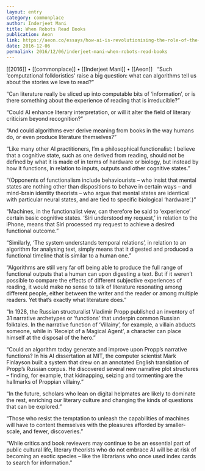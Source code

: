```yaml
---
layout: entry
category: commonplace
author: Inderjeet Mani
title: When Robots Read Books
publication: Aeon
link: https://aeon.co/essays/how-ai-is-revolutionising-the-role-of-the-literary-critic
date: 2016-12-06
permalink: 2016/12/06/inderjeet-mani-when-robots-read-books
---
```


[[2016]] • [[commonplace]] • [[Inderjeet Mani]] • [[Aeon]]
 
“Such ‘computational folkloristics’ raise a big question: what can algorithms tell us about the stories we love to read?”

“Can literature really be sliced up into computable bits of ‘information’, or is there something about the experience of reading that is irreducible?”

“Could AI enhance literary interpretation, or will it alter the field of literary criticism beyond recognition?”

“And could algorithms ever derive meaning from books in the way humans do, or even produce literature themselves?”

“Like many other AI practitioners, I’m a philosophical functionalist: I believe that a cognitive state, such as one derived from reading, should not be defined by what it is made of in terms of hardware or biology, but instead by how it functions, in relation to inputs, outputs and other cognitive states.”

“(Opponents of functionalism include behaviourists – who insist that mental states are nothing other than dispositions to behave in certain ways – and mind-brain identity theorists – who argue that mental states are identical with particular neural states, and are tied to specific biological ‘hardware’.)”

“Machines, in the functionalist view, can therefore be said to ‘experience’ certain basic cognitive states. ‘Siri understood my request,’ in relation to the iPhone, means that Siri processed my request to achieve a desired functional outcome.”

“Similarly, ‘The system understands temporal relations’, in relation to an algorithm for analysing text, simply means that it digested and produced a functional timeline that is similar to a human one.”

“Algorithms are still very far off being able to produce the full range of functional outputs that a human can upon digesting a text. But if it weren’t possible to compare the effects of different subjective experiences of reading, it would make no sense to talk of literature resonating among different people, either between the writer and the reader or among multiple readers. Yet that’s exactly what literature does.”

“In 1928, the Russian structuralist Vladimir Propp published an inventory of 31 narrative archetypes or ‘functions’ that underpin common Russian folktales. In the narrative function of ‘Villainy’, for example, a villain abducts someone, while in ‘Receipt of a Magical Agent’, a character can place himself at the disposal of the hero.”

“Could an algorithm today generate and improve upon Propp’s narrative functions? In his AI dissertation at MIT, the computer scientist Mark Finlayson built a system that drew on an annotated English translation of Propp’s Russian corpus. He discovered several new narrative plot structures – finding, for example, that kidnapping, seizing and tormenting are the hallmarks of Proppian villainy.”

“In the future, scholars who lean on digital helpmates are likely to dominate the rest, enriching our literary culture and changing the kinds of questions that can be explored.”

“Those who resist the temptation to unleash the capabilities of machines will have to content themselves with the pleasures afforded by smaller-scale, and fewer, discoveries.”

“While critics and book reviewers may continue to be an essential part of public cultural life, literary theorists who do not embrace AI will be at risk of becoming an exotic species – like the librarians who once used index cards to search for information.”

